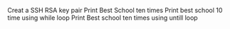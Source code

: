 Creat a SSH RSA key pair
Print Best School ten times
Print best school 10 time using while loop
Print Best school ten times using untill loop
